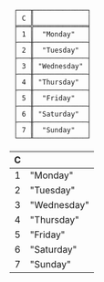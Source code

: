 ```text
 ┌───╥─────────────┐
 │ C ║             │
 ╞═══╬═════════════╡
 │ 1 ║  "Monday"   │
 ├───╫─────────────┤
 │ 2 ║  "Tuesday"  │
 ├───╫─────────────┤
 │ 3 ║ "Wednesday" │
 ├───╫─────────────┤
 │ 4 ║ "Thursday"  │
 ├───╫─────────────┤
 │ 5 ║  "Friday"   │
 ├───╫─────────────┤
 │ 6 ║ "Saturday"  │
 ├───╫─────────────┤
 │ 7 ║  "Sunday"   │
 └───╨─────────────┘
```

| C |             |
|:-:|-------------|
| 1 | "Monday"    |
| 2 | "Tuesday"   |
| 3 | "Wednesday" |
| 4 | "Thursday"  |
| 5 | "Friday"    |
| 6 | "Saturday"  |
| 7 | "Sunday"    | 
